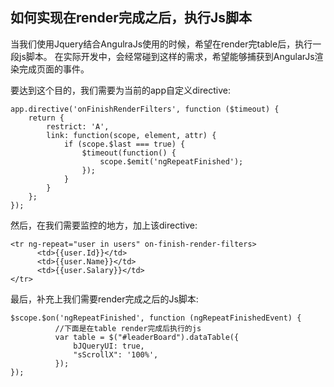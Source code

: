 ## 如何实现在render完成之后，执行Js脚本
当我们使用Jquery结合AngulraJs使用的时候，希望在render完table后，执行一段js脚本。
在实际开发中，会经常碰到这样的需求，希望能够捕获到AngularJs渲染完成页面的事件。

要达到这个目的，我们需要为当前的app自定义directive:
```
app.directive('onFinishRenderFilters', function ($timeout) {
    return {
        restrict: 'A',
        link: function(scope, element, attr) {
            if (scope.$last === true) {
                $timeout(function() {
                    scope.$emit('ngRepeatFinished');
                });
            }
        }
    };
});
```

然后，在我们需要监控的地方，加上该directive:
```
<tr ng-repeat="user in users" on-finish-render-filters>
      <td>{{user.Id}}</td>
      <td>{{user.Name}}</td>
      <td>{{user.Salary}}</td>
</tr>
```
最后，补充上我们需要render完成之后的Js脚本:
```
$scope.$on('ngRepeatFinished', function (ngRepeatFinishedEvent) {
          //下面是在table render完成后执行的js
          var table = $("#leaderBoard").dataTable({
              bJQueryUI: true,
              "sScrollX": '100%',
          });
});
```